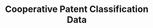 ---
bigquery: https://console.cloud.google.com/bigquery?p=patents-public-data&d=cpc&page=dataset
citation: '“Cooperative Patent Classification” by the EPO and USPTO, for public use. '
contributors: EPO, USPTO
cost: None
description: Cooperative Patent Classification Data contains the scheme and definitions
  of the Cooperative Patent Classification system for classifying patent documents.
  The CPC is the result of a partnership between the EPO and the USPTO in their joint
  effort to develop a common, internationally compatible classification system for
  technical documents, in particular patent publications, which will be used by both
  offices in the patent granting process
documentation: https://www.cooperativepatentclassification.org/cpcSchemeAndDefinitions
last_edit: 04/09/2022, 07:36:06
location: https://www.cooperativepatentclassification.org/index
maintained_by: USPTO, EPO
schema_fields:
- notAllocatable
- dateRevised
- limiting_references
- informative_references
- date_revised
- residual_references
- residualReferences
- informativeReferences
- status
- definition
- titlePart
- level
- ipc_concordant
- ipcConcordant
- applicationReferences
- children
- additional_only
- parents
- child_groups
- synonyms
- titleFull
- breakdown_code
- not_allocatable
- glossary
- title_part
- breakdownCode
- title_full
- limitingReferences
- application_references
- childGroups
- symbol
- sizeCache
shortname: cooperative_patent_classification
tags:
- patents
- science
title: Cooperative Patent Classification Data
uuid: 984374a7-16e9-4b35-9445-458daceb01bf
---